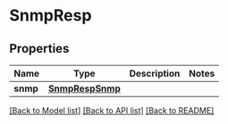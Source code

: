 # SnmpResp

## Properties
Name | Type | Description | Notes
------------ | ------------- | ------------- | -------------
**snmp** | [**SnmpRespSnmp**](SnmpRespSnmp.md) |  | 

[[Back to Model list]](../README.md#documentation-for-models) [[Back to API list]](../README.md#documentation-for-api-endpoints) [[Back to README]](../README.md)



